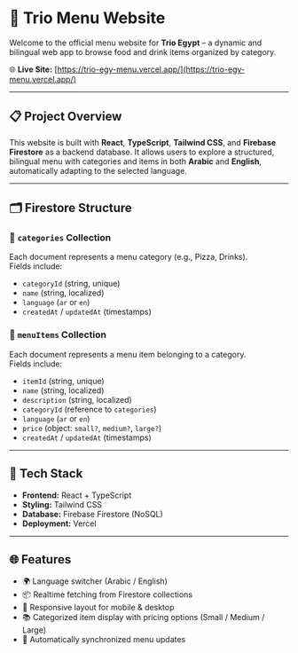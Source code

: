 # 🧾 Trio Menu Website

Welcome to the official menu website for **Trio Egypt** – a dynamic and bilingual web app to browse food and drink items organized by category.

🌐 **Live Site:** [https://trio-egy-menu.vercel.app/](https://trio-egy-menu.vercel.app/)

---

## 📋 Project Overview

This website is built with **React**, **TypeScript**, **Tailwind CSS**, and **Firebase Firestore** as a backend database. It allows users to explore a structured, bilingual menu with categories and items in both **Arabic** and **English**, automatically adapting to the selected language.

---

## 🗂️ Firestore Structure

### 🔹 `categories` Collection

Each document represents a menu category (e.g., Pizza, Drinks).  
Fields include:
- `categoryId` (string, unique)
- `name` (string, localized)
- `language` (`ar` or `en`)
- `createdAt` / `updatedAt` (timestamps)

### 🔹 `menuItems` Collection

Each document represents a menu item belonging to a category.  
Fields include:
- `itemId` (string, unique)
- `name` (string, localized)
- `description` (string, localized)
- `categoryId` (reference to `categories`)
- `language` (`ar` or `en`)
- `price` (object: `small?`, `medium?`, `large?`)
- `createdAt` / `updatedAt` (timestamps)

---

## 🔧 Tech Stack

- **Frontend:** React + TypeScript
- **Styling:** Tailwind CSS
- **Database:** Firebase Firestore (NoSQL)
- **Deployment:** Vercel

---

## 🌐 Features

- 🌍 Language switcher (Arabic / English)
- 📦 Realtime fetching from Firestore collections
- 📱 Responsive layout for mobile & desktop
- 📚 Categorized item display with pricing options (Small / Medium / Large)
- 🔄 Automatically synchronized menu updates
  
